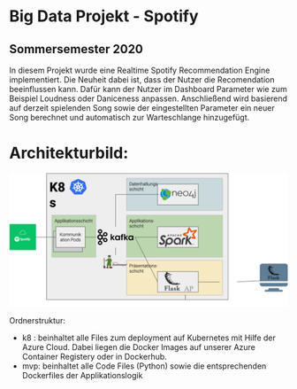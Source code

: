 # Big Data Projekt - Spotify

## Sommersemester 2020

In diesem Projekt wurde eine Realtime Spotify Recommendation Engine implementiert. Die Neuheit dabei ist, dass der Nutzer die Recomendation beeinflussen kann. Dafür kann der Nutzer im Dashboard Parameter wie zum Beispiel Loudness oder Daniceness anpassen. Anschließend wird basierend auf derzeit spielenden Song sowie der eingestellten Parameter ein neuer Song berechnet und automatisch zur Warteschlange hinzugefügt.

# Architekturbild:
![alt text](https://github.com/FelixBieswanger/BigData20_Spotify/blob/master/architekture.png?raw=true)


Ordnerstruktur:
- k8 : beinhaltet alle Files zum deployment auf Kubernetes mit Hilfe der Azure Cloud. Dabei liegen die Docker Images auf unserer Azure Container Registery oder in Dockerhub.
- mvp: beinhaltet alle Code Files (Python) sowie die entsprechenden Dockerfiles der Applikationslogik
